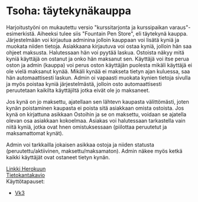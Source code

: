 
# Tsoha: täytekynäkauppa

Harjoitustyöni on mukautettu versio "kurssitarjonta ja kurssipaikan varaus"-esimerkistä. Aiheeksi tulee siis "Fountain Pen Store", eli täytekynä kauppa. Järjestelmään voi kirjautua adminina jolloin kauppaan voi lisätä kyniä ja muokata niiden tietoja. Asiakkaana kirjautuva voi ostaa kyniä, jolloin hän saa ohjeet maksusta. Halutessaan hän voi pyytää laskua. Ostoista näkyy mitä kyniä käyttäjä on ostanut ja onko hän maksanut sen. Käyttäjä voi itse perua oston ja admin (kauppa) voi perus oston käyttäjän puolesta mikäli käyttäjä ei ole vielä maksanut kynää. Mikäli kynää ei makseta tietyn ajan kuluessa, saa hän automaattisesti laskun. Admin oi vapaasti muokata kynien tietoja sivulla ja myös poistaa kyniä järjestelmästä, jolloin osto automaattisesti peruutetaan kaikilta käyttäjiltä jotka eivät ole jo maksaneet.

Jos kynä on jo maksettu, ajatellaan sen lähtevn kaupasta välittömästi, joten kynän poistaminen kaupasta ei poista sitä asiakkaan omista ostoista. Jos kynä on kirjattuna asikkaan Ostoihin ja se on maksettu, voidaan se ajatella olevan osa asiakkaan kokoelmaa. Asiakas voi halutessaan tarkastella vain niitä kyniä, jotka ovat hnen omistuksessaan (piilottaa peruutetut ja maksamattomat kynät).

Admin voi tarkkailla jokaisen asikkaa ostoja ja niiden statusta (peruutettu/aktiivinen, maksettu/maksamaton). Admin näkee myös ketkä kaikki käyttäjät ovat ostaneet tietyn kynän. 

[Linkki Herokuun](https://tsoha-foutain-pen-store.herokuapp.com/)  
[Tietokantakavio](/documentation/tietokantakaavio)  
Käyttötapauset:
* [Vk3](/documentation/kayttotapaukset_vk3.md)  



